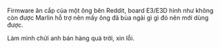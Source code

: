 Firmware ăn cắp của một ông bên Reddit, board E3/E3D hình như không còn được Marlin hỗ trợ nên mấy ông đã bùa ngải gì gì đó nên mới dùng được.

Làm mình chửi anh bán hàng quá trời, xin lỗi.
